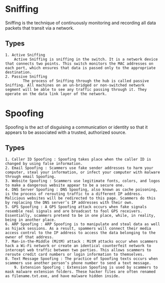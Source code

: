 # Sniffing

Sniffing is the technique of continuously monitoring and recording all data packets that transit via a network. 

## Types

	1. Active Sniffing
 		Active Sniffing is sniffing in the switch. It is a network device that connects two points. This switch monitors the MAC addresses on each port, which ensures that data is passed only to the appropriate destination.
   	2. Passive Sniffing
    		The process of Sniffing through the hub is called passive Sniffing. All machines on an un-bridged or non-switched network segment will be able to see any traffic passing through it. They operate on the data link layer of the network. 

# Spoofing

Spoofing is the act of disguising a communication or identity so that it appears to be associated with a trusted, authorized source.

## Types

 	1. Caller ID Spoofing : Spoofing takes place when the caller ID is changed by using false information.
	2. Email Spoofing : Scammers use fake sender addresses to harm your computer, steal your information, or infect your computer with malware through email Spoofing.
 	3. Website Spoofing : Scammers use legitimate fonts, colors, and logos to make a dangerous website appear to be a secure one.
  	4. DNS Server Spoofing : DNS Spoofing, also known as cache poisoning, is the process of rerouting traffic to a different IP address. Malicious websites will be redirected to this page. Scammers do this by replacing the DNS server’s IP addresses with their own.
	5. GPS Spoofing : A GPS Spoofing attack occurs when fake signals resemble real signals and are broadcast to fool GPS receivers. Essentially, scammers pretend to be in one place, while, in reality, being in another place.
 	6. ARP Spoofing : ARP Spoofing is to manipulate and steal data as well as hijack sessions. As a result, spammers will connect their media access control to the IP address to access the data belonging to the owner of that address.
  	7. Man-in-the-Middle (MitM) attack : MitM attacks occur when scammers hack a Wi-Fi network or create an identical counterfeit network to intercept web traffic between two parties. This allows scammers to reroute credit card numbers or login information to themselves.
   	8. Text Message Spoofing : The practice of Spoofing texts occurs when scammers use another person’s phone number to send a text message.
    	9. Extension Spoofing : Extension Spoofing is used by scammers to mask malware extension folders. These hacker files are often renamed as filename.txt.exe, and have malware hidden inside.
     
